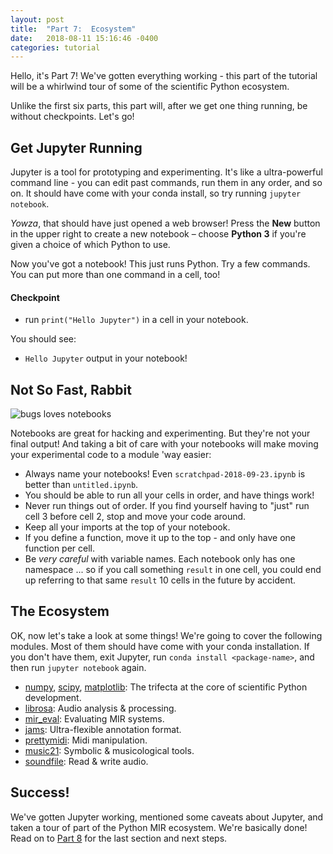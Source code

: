 ```yaml
---
layout: post
title:  "Part 7:  Ecosystem"
date:   2018-08-11 15:16:46 -0400
categories: tutorial
---
```

Hello, it's Part 7!  We've gotten everything working - this part of the tutorial will be a whirlwind tour of some of the scientific Python ecosystem.  

Unlike the first six parts, this part will, after we get one thing running, be without checkpoints.  Let's go!

## Get Jupyter Running

Jupyter is a tool for prototyping and experimenting.  It's like a ultra-powerful command line - you can edit past commands, run them in any order, and so on.  It should have come with your conda install, so try running `jupyter notebook`.

_Yowza_, that should have just opened a web browser!  Press the **New** button in the upper right to create a new notebook – choose **Python 3** if you're given a choice of which Python to use.

Now you've got a notebook!  This just runs Python.  Try a few commands.  You can put more than one command in a cell, too!


#### Checkpoint

- run `print("Hello Jupyter")` in a cell in your notebook.

You should see:
- `Hello Jupyter` output in your notebook!


## Not So Fast, Rabbit

![bugs loves notebooks](https://media.giphy.com/media/1iv8Ucb2bRjqi8G9Ry/giphy.gif)

Notebooks are great for hacking and experimenting.  But they're not your final output!  And taking a bit of care with your notebooks will make moving your experimental code to a module 'way easier:
- Always name your notebooks!  Even `scratchpad-2018-09-23.ipynb` is better than `untitled.ipynb`.
- You should be able to run all your cells in order, and have things work!
- Never run things out of order.  If you find yourself having to "just" run cell 3 before cell 2, stop and move your code around.
- Keep all your imports at the top of your notebook.
- If you define a function, move it up to the top - and only have one function per cell.
- Be _very careful_ with variable names.  Each notebook only has one namespace ... so if you call something `result` in one cell, you could end up referring to that same `result` 10 cells in the future by accident.


## The Ecosystem

OK, now let's take a look at some things!  We're going to cover the following modules.  Most of them should have come with your conda installation.  If you don't have them, exit Jupyter, run `conda install <package-name>`, and then run `jupyter notebook` again.

- [numpy][numpy], [scipy][scipy], [matplotlib][matplotlib]:  The trifecta at the core of scientific Python development.
- [librosa][librosa]:  Audio analysis & processing.
- [mir_eval][mir_eval]:  Evaluating MIR systems.
- [jams][jams]:  Ultra-flexible annotation format.
- [prettymidi][prettymidi]: Midi manipulation.
- [music21][music21]: Symbolic & musicological tools.
- [soundfile][soundfile]: Read & write audio.


## Success!

We've gotten Jupyter working, mentioned some caveats about Jupyter, and taken a tour of part of the Python MIR ecosystem.  We're basically done!  Read on to [Part 8][part-8] for the last section and next steps.

[part-8]: https://bmcfee.github.io/ismir2018-oss-tutorial/tutorial/2018/08/10/part-8.html
[numpy]: http://www.numpy.org/
[scipy]: https://www.scipy.org/
[matplotlib]: https://matplotlib.org
[librosa]: https://librosa.github.io/
[mir_eval]: http://craffel.github.io/mir_eval/
[jams]: https://github.com/marl/jams
[prettymidi]: https://github.com/craffel/pretty-midi
[music21]: http://web.mit.edu/music21/
[soundfile]: https://pysoundfile.readthedocs.io/en/0.9.0/
